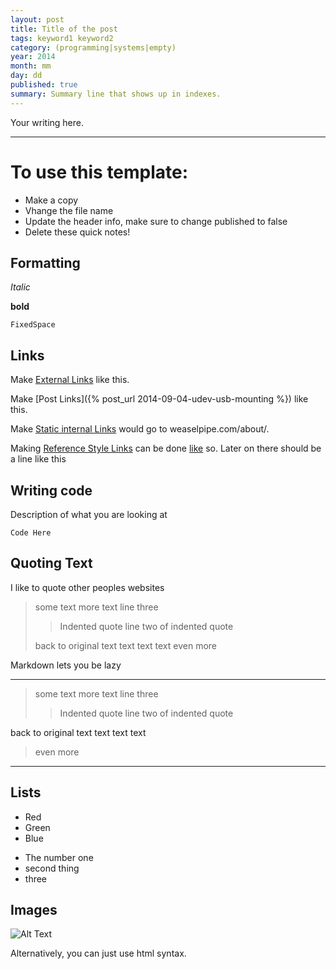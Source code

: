 ```yaml
---
layout: post
title: Title of the post
tags: keyword1 keyword2
category: (programming|systems|empty)
year: 2014
month: mm
day: dd
published: true
summary: Summary line that shows up in indexes.
---
```


Your writing here.

----------------------------------------

To use this template:
=====================

 - Make a copy
 - Vhange the file name
 - Update the header info, make sure to change published to false
 - Delete these quick notes!


Formatting
----------

_Italic_

**bold**

`FixedSpace`

Links
-----

Make [External Links](www.google.com) like this.

Make [Post Links]({% post_url 2014-09-04-udev-usb-mounting %}) like this.

Make [Static internal Links](/about/) would go to weaselpipe.com/about/.

Making [Reference Style Links][google] can be done [like][yahoo] so. Later on there should be a line like this

[google]: http://www.google.com/ "This is google"
[yahoo]: http://www.yahoo.com/ "Yahoo"


Writing code
------------

Description of what you are looking at

``` 
Code Here
```

Quoting Text
------------

I like to quote other peoples websites

> some text
> more text
> line three
> > Indented quote
> > line two of indented quote
> 
> back to original text
> text text text
> even more 


Markdown lets you be lazy

-----------------------------
> some text
more text
line three
> > Indented quote
> > line two of indented quote
>
back to original text
text text text
> even more 
-----------------------------


Lists
-----

 * Red
 * Green
 * Blue

 - The number one
 - second thing
 - three


Images
------

![Alt Text](/path/to/image.jpg "optional title")

Alternatively, you can just use html syntax.
